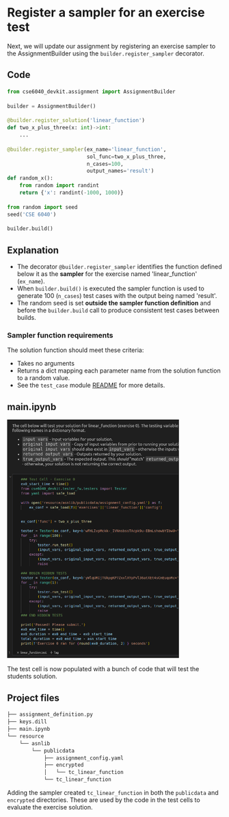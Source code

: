 # Register a sampler for an exercise test

Next, we will update our assignment by registering an exercise sampler to the AssignmentBuilder using the `builder.register_sampler` decorator.

## Code

```python
from cse6040_devkit.assignment import AssignmentBuilder

builder = AssignmentBuilder()

@builder.register_solution('linear_function')
def two_x_plus_three(x: int)->int:
    ...

@builder.register_sampler(ex_name='linear_function',
                          sol_func=two_x_plus_three,
                          n_cases=100,
                          output_names='result')
def random_x():
    from random import randint
    return {'x': randint(-1000, 1000)}

from random import seed
seed('CSE 6040')

builder.build()
```

## Explanation

- The decorator `@builder.register_sampler` identifies the function defined below it as the **sampler** for the exercise named 'linear_function' (`ex_name`).  
- When `builder.build()` is executed the sampler function is used to generate 100 (`n_cases`) test cases with the output being named 'result'.
- The random seed is set **outside the sampler function definition** and before the `builder.build` call to produce consistent test cases between builds.

### Sampler function requirements

The solution function should meet these criteria:

- Takes no arguments  
- Returns a dict mapping each parameter name from the solution function to a random value.
- See the `test_case` module [README](test_case.md#requirements-for-sampler_func) for more details.

## main.ipynb

<img src="notebook_with_test.png" alt="notebook with exercise" width="400" border=1/>   

The test cell is now populated with a bunch of code that will test the students solution.

## Project files

```bash
├── assignment_definition.py
├── keys.dill
├── main.ipynb
└── resource
    └── asnlib
        └── publicdata
            ├── assignment_config.yaml
            ├── encrypted
            │   └── tc_linear_function
            └── tc_linear_function
```

Adding the sampler created `tc_linear_function` in both the `publicdata` and `encrypted` directories. These are used by the code in the test cells to evaluate the exercise solution.